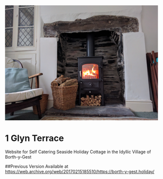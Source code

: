 ![Cover](images/background.jpg)

# 1 Glyn Terrace
Website for Self Catering Seaside Holiday Cottage in the Idyllic Village of Borth-y-Gest


##Previous Version
Available at https://web.archive.org/web/20170215185510/https://borth-y-gest.holiday/
